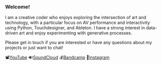 ### Welcome!
I am a creative coder who enjoys exploring the intersection of art and technology, with a particular focus on AV performance and interactivity using Python, Touchdesigner, and Ableton. I have a strong interest in data-driven art and enjoy experimenting with generative processes.

Please get in touch if you are interested or have any questions about my projects or just want to chat!

📽️[YouTube](https://www.youtube.com/channel/UCixFM0m2huAfIyIkEZXLelA)
🔊[SoundCloud](https://soundcloud.com/mussshh)
💰[Bandcamp](https://mussh.bandcamp.com/)
📸[Instagram](https://www.instagram.com/mu_sshh/)

<!--
**Seventhpizza/Seventhpizza** is a ✨ _special_ ✨ repository because its `README.md` (this file) appears on your GitHub profile.

Here are some ideas to get you started:

- 🔭 I’m currently working on ...
- 🌱 I’m currently learning ...
- 👯 I’m looking to collaborate on ...
- 🤔 I’m looking for help with ...
- 💬 Ask me about ...
- 📫 How to reach me: ...
- 😄 Pronouns: ...
- ⚡ Fun fact: ...
-->
